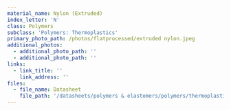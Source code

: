 ```yaml
---
material_name: Nylon (Extruded)
index_letter: 'N'
class: Polymers
subclass: 'Polymers: Thermoplastics'
primary_photo_path: /photos/flatprocessed/extruded nylon.jpeg
additional_photos:
  - additional_photo_path: ''
  - additional_photo_path: ''
links:
  - link_title: ''
    link_address: ''
files:
  - file_name: Datasheet
    file_path: '/datasheets/polymers & elastomers/polymers/thermoplastics/polyamides (nylons, pa).pdf'
---
```


